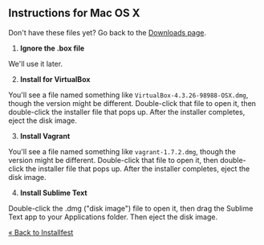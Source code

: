 ## Instructions for Mac OS X

<div class="alert alert-info">
Don't have these files yet? Go back to the <a href="/downloads">Downloads page</a>.
</div>

1. **Ignore the .box file**

  We'll use it later.

2. **Install for VirtualBox**

  You'll see a file named something like `VirtualBox-4.3.26-98988-OSX.dmg`,
  though the version might be different. Double-click that file to open it,
  then double-click the installer file that pops up. After the installer
  completes, eject the disk image.

3. **Install Vagrant**

  You'll see a file named something like `vagrant-1.7.2.dmg`, though the
  version might be different. Double-click that file to open it, then
  double-click the installer file that pops up. After the installer completes,
  eject the disk image.

4. **Install Sublime Text**

  Double-click the .dmg ("disk image") file to open it, then drag the
  Sublime Text app to your Applications folder. Then eject the disk
  image.


[« Back to Installfest](/installfest)
